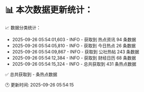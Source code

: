 📊 本次数据更新统计：
==========================

📈 数据分类统计：
- 2025-09-26 05:54:01,603 - INFO - 获取到 热点资讯 94 条数据
- 2025-09-26 05:54:05,810 - INFO - 获取到 今日热点 26 条数据
- 2025-09-26 05:54:09,867 - INFO - 获取到 公社热帖 243 条数据
- 2025-09-26 05:54:12,384 - INFO - 获取到 财经日历 68 条数据
- 2025-09-26 05:54:15,324 - INFO - 总共获取到 431 条热点数据

✅ 总共获取到 - 条热点数据

🕐 更新时间: 2025-09-26 05:54:15
